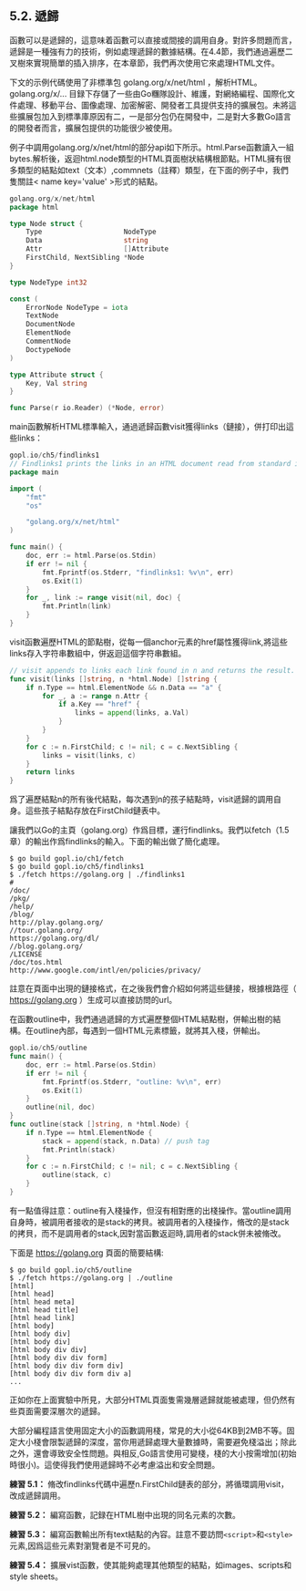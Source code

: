 ## 5.2. 遞歸

函數可以是遞歸的，這意味着函數可以直接或間接的調用自身。對許多問題而言，遞歸是一種強有力的技術，例如處理遞歸的數據結構。在4.4節，我們通過遍歷二叉樹來實現簡單的插入排序，在本章節，我們再次使用它來處理HTML文件。

下文的示例代碼使用了非標準包 golang.org/x/net/html ，解析HTML。golang.org/x/... 目録下存儲了一些由Go糰隊設計、維護，對網絡編程、国際化文件處理、移動平台、圖像處理、加密解密、開發者工具提供支持的擴展包。未將這些擴展包加入到標準庫原因有二，一是部分包仍在開發中，二是對大多數Go語言的開發者而言，擴展包提供的功能很少被使用。

例子中調用golang.org/x/net/html的部分api如下所示。html.Parse函數讀入一組bytes.解析後，返迴html.node類型的HTML頁面樹狀結構根節點。HTML擁有很多類型的結點如text（文本）,commnets（註釋）類型，在下面的例子中，我們 隻關註< name key='value' >形式的結點。

```Go
golang.org/x/net/html
package html

type Node struct {
	Type                    NodeType
	Data                    string
	Attr                    []Attribute
	FirstChild, NextSibling *Node
}

type NodeType int32

const (
	ErrorNode NodeType = iota
	TextNode
	DocumentNode
	ElementNode
	CommentNode
	DoctypeNode
)

type Attribute struct {
	Key, Val string
}

func Parse(r io.Reader) (*Node, error)
```

main函數解析HTML標準輸入，通過遞歸函數visit獲得links（鏈接），併打印出這些links：

```Go
gopl.io/ch5/findlinks1
// Findlinks1 prints the links in an HTML document read from standard input.
package main

import (
	"fmt"
	"os"

	"golang.org/x/net/html"
)

func main() {
	doc, err := html.Parse(os.Stdin)
	if err != nil {
		fmt.Fprintf(os.Stderr, "findlinks1: %v\n", err)
		os.Exit(1)
	}
	for _, link := range visit(nil, doc) {
		fmt.Println(link)
	}
}
```

visit函數遍歷HTML的節點樹，從每一個anchor元素的href屬性獲得link,將這些links存入字符串數組中，併返迴這個字符串數組。

```Go
// visit appends to links each link found in n and returns the result.
func visit(links []string, n *html.Node) []string {
	if n.Type == html.ElementNode && n.Data == "a" {
		for _, a := range n.Attr {
			if a.Key == "href" {
				links = append(links, a.Val)
			}
		}
	}
	for c := n.FirstChild; c != nil; c = c.NextSibling {
		links = visit(links, c)
	}
	return links
}
```

爲了遍歷結點n的所有後代結點，每次遇到n的孩子結點時，visit遞歸的調用自身。這些孩子結點存放在FirstChild鏈表中。

讓我們以Go的主頁（golang.org）作爲目標，運行findlinks。我們以fetch（1.5章）的輸出作爲findlinks的輸入。下面的輸出做了簡化處理。

```
$ go build gopl.io/ch1/fetch
$ go build gopl.io/ch5/findlinks1
$ ./fetch https://golang.org | ./findlinks1
#
/doc/
/pkg/
/help/
/blog/
http://play.golang.org/
//tour.golang.org/
https://golang.org/dl/
//blog.golang.org/
/LICENSE
/doc/tos.html
http://www.google.com/intl/en/policies/privacy/
```

註意在頁面中出現的鏈接格式，在之後我們會介紹如何將這些鏈接，根據根路徑（ https://golang.org ）生成可以直接訪問的url。

在函數outline中，我們通過遞歸的方式遍歷整個HTML結點樹，併輸出樹的結構。在outline內部，每遇到一個HTML元素標籤，就將其入棧，併輸出。

```Go
gopl.io/ch5/outline
func main() {
	doc, err := html.Parse(os.Stdin)
	if err != nil {
		fmt.Fprintf(os.Stderr, "outline: %v\n", err)
		os.Exit(1)
	}
	outline(nil, doc)
}
func outline(stack []string, n *html.Node) {
	if n.Type == html.ElementNode {
		stack = append(stack, n.Data) // push tag
		fmt.Println(stack)
	}
	for c := n.FirstChild; c != nil; c = c.NextSibling {
		outline(stack, c)
	}
}
```

有一點值得註意：outline有入棧操作，但沒有相對應的出棧操作。當outline調用自身時，被調用者接收的是stack的拷貝。被調用者的入棧操作，脩改的是stack的拷貝，而不是調用者的stack,因對當函數返迴時,調用者的stack併未被脩改。

下面是 https://golang.org 頁面的簡要結構:

```
$ go build gopl.io/ch5/outline
$ ./fetch https://golang.org | ./outline
[html]
[html head]
[html head meta]
[html head title]
[html head link]
[html body]
[html body div]
[html body div]
[html body div div]
[html body div div form]
[html body div div form div]
[html body div div form div a]
...
```

正如你在上面實驗中所見，大部分HTML頁面隻需幾層遞歸就能被處理，但仍然有些頁面需要深層次的遞歸。

大部分編程語言使用固定大小的函數調用棧，常見的大小從64KB到2MB不等。固定大小棧會限製遞歸的深度，當你用遞歸處理大量數據時，需要避免棧溢出；除此之外，還會導致安全性問題。與相反,Go語言使用可變棧，棧的大小按需增加(初始時很小)。這使得我們使用遞歸時不必考慮溢出和安全問題。

**練習 5.1：** 脩改findlinks代碼中遍歷n.FirstChild鏈表的部分，將循環調用visit，改成遞歸調用。

**練習 5.2：** 編寫函數，記録在HTML樹中出現的同名元素的次數。

**練習 5.3：** 編寫函數輸出所有text結點的內容。註意不要訪問`<script>`和`<style>`元素,因爲這些元素對瀏覽者是不可見的。

**練習 5.4：** 擴展vist函數，使其能夠處理其他類型的結點，如images、scripts和style sheets。
